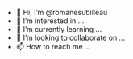 - 👋 Hi, I’m @romanesubilleau
- 👀 I’m interested in ...
- 🌱 I’m currently learning ...
- 💞️ I’m looking to collaborate on ...
- 📫 How to reach me ...

<!---
romanesubilleau/romanesubilleau is a ✨ special ✨ repository because its `README.md` (this file) appears on your GitHub profile.
You can click the Preview link to take a look at your changes.
--->
